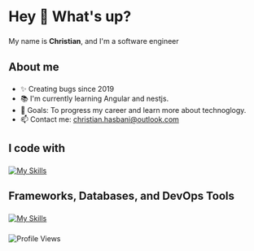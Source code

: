 <h1 align="left">Hey 👋 What's up?</h1>

###

<p align="left">My name is <b>Christian</b>, and I'm a software engineer</p>

###

<h2 align="left">About me</h2>

###

- ✨ Creating bugs since 2019
- 📚 I'm currently learning Angular and nestjs.
- 🎯 Goals: To progress my career and learn more about technoglogy.
- 📫 Contact me: [christian.hasbani@outlook.com](mailto:christian.hasbani@outlook.com) 
###

<h2 align="left">I code with</h2>

###

[![My Skills](https://skillicons.dev/icons?i=c,cpp,cs,java,python,php,js,ts,swift)](https://skillicons.dev)

###

<h2 align="left">Frameworks, Databases, and DevOps Tools</h2>

###
[![My Skills](https://skillicons.dev/icons?i=nodejs,react,jquery,dotnet,flask,mysql,sqlite,redis,pytorch,git,github,docker,linux)](https://skillicons.dev)

###

<p align="left">
  <img src="https://komarev.com/ghpvc/?username=Christian-Hasbani&label=Profile%20views&color=0e75b6&style=flat" alt="Profile Views" />
</p>

